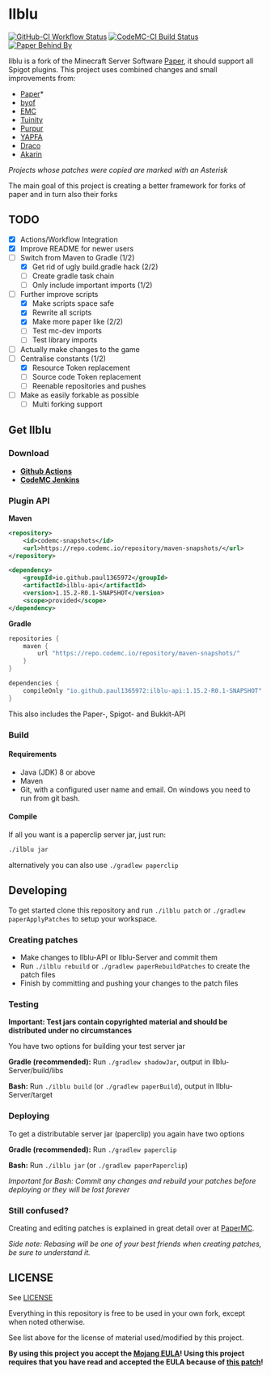 # Ilblu

[![GitHub-CI Workflow Status](https://img.shields.io/github/workflow/status/Paul1365972/Ilblu/Build/master?label=Github%20Build&logo=github)](https://github.com/Paul1365972/Ilblu/actions?query=workflow%3A%22Build%22)
[![CodeMC-CI Build Status](https://ci.codemc.io/job/Paul1365972/job/Ilblu/badge/icon?subject=CodeMC%20Build)](https://ci.codemc.io/job/Paul1365972/job/Ilblu/)
[![Paper Behind By](https://badgen.net/runkit/behind-paper-0pf96gidt2a1/Paul1365972/Ilblu?icon=git&cache=600)](https://github.com/PaperMC/Paper)

Ilblu is a fork of the Minecraft Server Software [Paper](https://github.com/PaperMC/Paper), it should support all Spigot plugins.
This project uses combined changes and small improvements from:
- [Paper](https://github.com/PaperMC/Paper)*
- [byof](https://github.com/electronicboy/byof)
- [EMC](https://github.com/starlis/empirecraft)
- [Tuinity](https://github.com/Spottedleaf/Tuinity)
- [Purpur](https://github.com/pl3xgaming/Purpur)
- [YAPFA](https://github.com/tr7zw/YAPFA)
- [Draco](https://github.com/Draycia/Draco)
- [Akarin](https://github.com/Akarin-project/Akarin)

*Projects whose patches were copied are marked with an Asterisk*

The main goal of this project is creating a better framework for forks of paper and in turn also their forks

## TODO

- [x] Actions/Workflow Integration
- [x] Improve README for newer users
- [ ] Switch from Maven to Gradle (1/2)
  - [x] Get rid of ugly build.gradle hack (2/2)
  - [ ] Create gradle task chain
  - [ ] Only include important imports (1/2)
- [ ] Further improve scripts
  - [x] Make scripts space safe
  - [x] Rewrite all scripts
  - [x] Make more paper like (2/2)
  - [ ] Test mc-dev imports
  - [ ] Test library imports
- [ ] Actually make changes to the game
- [ ] Centralise constants (1/2)
  - [x] Resource Token replacement
  - [ ] Source code Token replacement
  - [ ] Reenable repositories and pushes
- [ ] Make as easily forkable as possible
  - [ ] Multi forking support

## Get Ilblu

### Download

- [**Github Actions**](https://github.com/Paul1365972/Ilblu/actions?query=workflow%3A%22Build%22)
- [**CodeMC Jenkins**](https://ci.codemc.io/job/Paul1365972/job/Ilblu/)

### Plugin API

**Maven**
```xml
<repository>
    <id>codemc-snapshots</id>
    <url>https://repo.codemc.io/repository/maven-snapshots/</url>
</repository>

<dependency>
    <groupId>io.github.paul1365972</groupId>
    <artifactId>ilblu-api</artifactId>
    <version>1.15.2-R0.1-SNAPSHOT</version>
    <scope>provided</scope>
</dependency>
```

**Gradle**
```groovy
repositories {
    maven {
        url "https://repo.codemc.io/repository/maven-snapshots/"
    }
}

dependencies {
    compileOnly "io.github.paul1365972:ilblu-api:1.15.2-R0.1-SNAPSHOT"
}
```

This also includes the Paper-, Spigot- and Bukkit-API

### Build

#### Requirements

- Java (JDK) 8 or above
- Maven
- Git, with a configured user name and email. 
  On windows you need to run from git bash.

#### Compile

If all you want is a paperclip server jar, just run:
```sh
./ilblu jar
```
alternatively you can also use `./gradlew paperclip`

## Developing

To get started clone this repository and run `./ilblu patch` or `./gradlew paperApplyPatches` to setup your workspace.

### Creating patches

- Make changes to Ilblu-API or Ilblu-Server and commit them
- Run `./ilblu rebuild` or `./gradlew paperRebuildPatches` to create the patch files
- Finish by committing and pushing your changes to the patch files

### Testing

**Important: Test jars contain copyrighted material and should be distributed under no circumstances**

You have two options for building your test server jar

**Gradle (recommended):** Run `./gradlew shadowJar`, output in Ilblu-Server/build/libs

**Bash:** Run `./ilblu build` (or `./gradlew paperBuild`), output in Ilblu-Server/target

### Deploying

To get a distributable server jar (paperclip) you again have two options

**Gradle (recommended):** Run `./gradlew paperclip`

**Bash:** Run `./ilblu jar` (or `./gradlew paperPaperclip`)

*Important for Bash: Commit any changes and rebuild your patches before deploying or they will be lost forever*

### Still confused?

Creating and editing patches is explained in great detail over at [PaperMC](https://github.com/PaperMC/Paper/blob/master/CONTRIBUTING.md).

*Side note: Rebasing will be one of your best friends when creating patches, be sure to understand it.*

## LICENSE

See [LICENSE](LICENSE.md)

Everything in this repository is free to be used in your own fork, except when noted otherwise. 

See list above for the license of material used/modified by this project.

**By using this project you accept the [Mojang EULA](https://account.mojang.com/documents/minecraft_eula)! Using this project requires that you have read and accepted the EULA because of [this patch](https://github.com/Paul1365972/Ilblu/blob/master/patches/server/0004-Auto-accept-EULA.patch)!**
